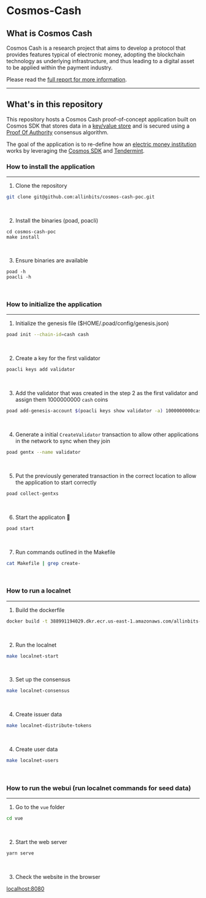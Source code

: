 # Cosmos-Cash

## What is Cosmos Cash

Cosmos Cash is a research project that aims to develop a protocol that provides features typical of electronic money, adopting the blockchain technology as underlying infrastructure, and thus leading to a digital asset to be applied within the payment industry.

Please read the [full report for more information](https://drive.google.com/file/d/1zmEyA8kA0uAIRGDKxYElOKvjtz4f_Ep5/view?usp=sharing).

---

## What's in this repository

This repository hosts a Cosmos Cash proof-of-concept application built on Cosmos SDK that stores data in a [key/value store](https://www.techopedia.com/definition/26284/key-value-store) and is secured using a [Proof Of Authority](https://github.com/allinbits/modules/tree/master/x/poa) consensus algorithm.

The goal of the application is to re-define how an [electric money institution](https://thebanks.eu/emis) works by leveraging the [Cosmos SDK](https://github.com/cosmos/cosmos-sdk/) and [Tendermint](https://github.com/tendermint/tendermint/).

### How to install the application

---

1. Clone the repository

```sh
git clone git@github.com:allinbits/cosmos-cash-poc.git
```

<br />

2. Install the binaries (poad, poacli)

```
cd cosmos-cash-poc
make install
```

<br />

3. Ensure binaries are available

```
poad -h
poacli -h
```

<br />

### How to initialize the application

---

1. Initialize the genesis file ($HOME/.poad/config/genesis.json)

```sh
poad init --chain-id=cash cash
```

<br />

2. Create a key for the first validator

```sh
poacli keys add validator
```
<br />

3. Add the validator that was created in the step 2 as the first validator and assign them 1000000000 `cash` coins

```sh
poad add-genesis-account $(poacli keys show validator -a) 1000000000cash,1000000000stake

```

<br />

4. Generate a initial `CreateValidator` transaction to allow other applications in the network to sync when they join

```sh
poad gentx --name validator
```

<br />

5. Put the previously generated transaction in the correct location to allow the application to start correctly

```sh
poad collect-gentxs
```

<br />

6. Start the applicaton :tada:

```sh
poad start
```

<br />

7. Run commands outlined in the Makefile

```sh
cat Makefile | grep create-
```

<br />

### How to run a localnet

---

1. Build the dockerfile

```sh
docker build -t 388991194029.dkr.ecr.us-east-1.amazonaws.com/allinbits-dev/cosmos-cash-poa .
```

<br />

2. Run the localnet

```sh
make localnet-start
```

<br />

3. Set up the consensus

```sh
make localnet-consensus
```

<br />

4. Create issuer data

```sh
make localnet-distribute-tokens
```

<br />

4. Create user data

```sh
make localnet-users
```

<br />

### How to run the webui (run localnet commands for seed data)

---

1. Go to the `vue` folder

```sh
cd vue
```

<br />

2. Start the web server

```sh
yarn serve
```

<br />

3. Check the website in the browser

[localhost:8080](http://localhost:8080)

<br />

